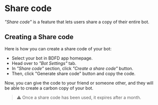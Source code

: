 # Share code

*"Share code"* is a feature that lets users share a copy of their entire bot.

## Creating a Share code

Here is how you can create a share code of your bot:
- Select your bot in BDFD app homepage.
- Head over to *"Bot Settings"* tab.
- In *"Share code"* section, click *"Create a share code"* button.
- Then, click "Generate share code" button and copy the code.

Now, you can give the code to your friend or someone other, and they will be able to create a carbon copy of your bot.

> ⚠️ Once a share code has been used, it expires after a month.

